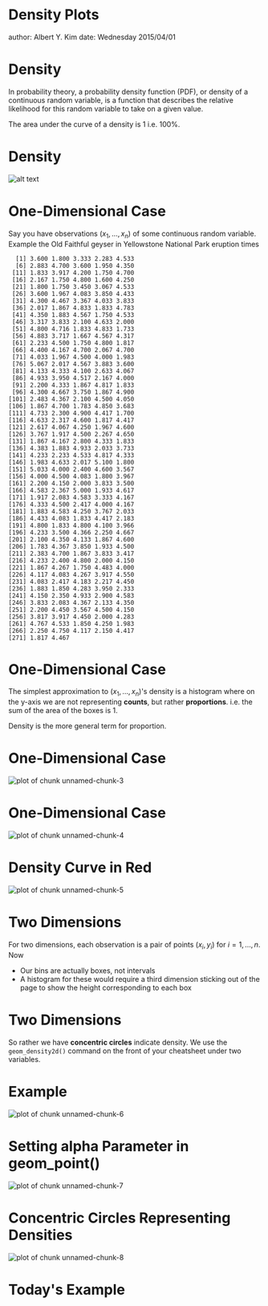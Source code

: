 Density Plots
========================================================
author: Albert Y. Kim
date: Wednesday 2015/04/01





Density
========================================================
In probability theory, a probability density function (PDF), or density of a continuous random variable, is a function that describes the relative likelihood for this random variable to take on a given value.

The area under the curve of a density is 1 i.e. 100%.



Density
========================================================
![alt text](http://upload.wikimedia.org/wikipedia/commons/8/89/Boxplot_vs_PDF.png)



One-Dimensional Case
========================================================
Say you have observations $(x_1, \ldots, x_n)$ of some continuous random variable.  Example the Old Faithful geyser in Yellowstone National Park eruption times


```
  [1] 3.600 1.800 3.333 2.283 4.533
  [6] 2.883 4.700 3.600 1.950 4.350
 [11] 1.833 3.917 4.200 1.750 4.700
 [16] 2.167 1.750 4.800 1.600 4.250
 [21] 1.800 1.750 3.450 3.067 4.533
 [26] 3.600 1.967 4.083 3.850 4.433
 [31] 4.300 4.467 3.367 4.033 3.833
 [36] 2.017 1.867 4.833 1.833 4.783
 [41] 4.350 1.883 4.567 1.750 4.533
 [46] 3.317 3.833 2.100 4.633 2.000
 [51] 4.800 4.716 1.833 4.833 1.733
 [56] 4.883 3.717 1.667 4.567 4.317
 [61] 2.233 4.500 1.750 4.800 1.817
 [66] 4.400 4.167 4.700 2.067 4.700
 [71] 4.033 1.967 4.500 4.000 1.983
 [76] 5.067 2.017 4.567 3.883 3.600
 [81] 4.133 4.333 4.100 2.633 4.067
 [86] 4.933 3.950 4.517 2.167 4.000
 [91] 2.200 4.333 1.867 4.817 1.833
 [96] 4.300 4.667 3.750 1.867 4.900
[101] 2.483 4.367 2.100 4.500 4.050
[106] 1.867 4.700 1.783 4.850 3.683
[111] 4.733 2.300 4.900 4.417 1.700
[116] 4.633 2.317 4.600 1.817 4.417
[121] 2.617 4.067 4.250 1.967 4.600
[126] 3.767 1.917 4.500 2.267 4.650
[131] 1.867 4.167 2.800 4.333 1.833
[136] 4.383 1.883 4.933 2.033 3.733
[141] 4.233 2.233 4.533 4.817 4.333
[146] 1.983 4.633 2.017 5.100 1.800
[151] 5.033 4.000 2.400 4.600 3.567
[156] 4.000 4.500 4.083 1.800 3.967
[161] 2.200 4.150 2.000 3.833 3.500
[166] 4.583 2.367 5.000 1.933 4.617
[171] 1.917 2.083 4.583 3.333 4.167
[176] 4.333 4.500 2.417 4.000 4.167
[181] 1.883 4.583 4.250 3.767 2.033
[186] 4.433 4.083 1.833 4.417 2.183
[191] 4.800 1.833 4.800 4.100 3.966
[196] 4.233 3.500 4.366 2.250 4.667
[201] 2.100 4.350 4.133 1.867 4.600
[206] 1.783 4.367 3.850 1.933 4.500
[211] 2.383 4.700 1.867 3.833 3.417
[216] 4.233 2.400 4.800 2.000 4.150
[221] 1.867 4.267 1.750 4.483 4.000
[226] 4.117 4.083 4.267 3.917 4.550
[231] 4.083 2.417 4.183 2.217 4.450
[236] 1.883 1.850 4.283 3.950 2.333
[241] 4.150 2.350 4.933 2.900 4.583
[246] 3.833 2.083 4.367 2.133 4.350
[251] 2.200 4.450 3.567 4.500 4.150
[256] 3.817 3.917 4.450 2.000 4.283
[261] 4.767 4.533 1.850 4.250 1.983
[266] 2.250 4.750 4.117 2.150 4.417
[271] 1.817 4.467
```



One-Dimensional Case
========================================================
The simplest approximation to $(x_1, \ldots, x_n)$'s density is a histogram where on the y-axis we are not representing **counts**, but rather **proportions**.  i.e. the sum of the area of the boxes is 1.

Density is the more general term for proportion.



One-Dimensional Case
========================================================
![plot of chunk unnamed-chunk-3](density-figure/unnamed-chunk-3-1.png) 






One-Dimensional Case
========================================================
![plot of chunk unnamed-chunk-4](density-figure/unnamed-chunk-4-1.png) 




Density Curve in Red
========================================================
![plot of chunk unnamed-chunk-5](density-figure/unnamed-chunk-5-1.png) 




Two Dimensions
========================================================

For two dimensions, each observation is a pair of points $(x_i, y_i)$ for $i=1, \ldots, n$. Now

* Our bins are actually boxes, not intervals
* A histogram for these would require a third dimension sticking out of the page to show the height
  corresponding to each box



Two Dimensions
========================================================

So rather we have **concentric circles** indicate density.  We use the `geom_density2d()` command on the front of your cheatsheet under two variables.



Example
========================================================
![plot of chunk unnamed-chunk-6](density-figure/unnamed-chunk-6-1.png) 


Setting alpha Parameter in geom_point()
========================================================
![plot of chunk unnamed-chunk-7](density-figure/unnamed-chunk-7-1.png) 


Concentric Circles Representing Densities
========================================================
![plot of chunk unnamed-chunk-8](density-figure/unnamed-chunk-8-1.png) 


Today's Example
========================================================






